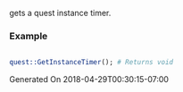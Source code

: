 gets a quest instance timer.
### Example

```perl

quest::GetInstanceTimer(); # Returns void
```


Generated On 2018-04-29T00:30:15-07:00